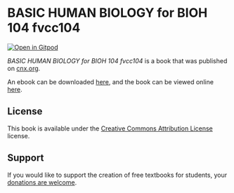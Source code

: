 # BASIC HUMAN BIOLOGY for BIOH 104  fvcc104

[![Open in Gitpod](https://gitpod.io/button/open-in-gitpod.svg)](https://gitpod.io/from-referrer/)

_BASIC HUMAN BIOLOGY for BIOH 104  fvcc104_ is a book that was published on [cnx.org](https://cnx.org/).

An ebook can be downloaded [here](https://github.com/cnx-user-books/cnxbook-basic-human-biology-for-bioh-104-fvcc104/releases/latest), and the book can be viewed online [here](https://github.com/cnx-user-books/cnxbook-basic-human-biology-for-bioh-104-fvcc104/releases/latest).

## License
This book is available under the [Creative Commons Attribution License](./LICENSE) license.

## Support
If you would like to support the creation of free textbooks for students, your [donations are welcome](https://riceconnect.rice.edu/donation/support-openstax-banner).
